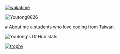 [![wakatime](https://wakatime.com/badge/user/2ee47a7f-bae6-44a5-a6f5-6b86411d13f5.svg)](https://wakatime.com/@2ee47a7f-bae6-44a5-a6f5-6b86411d13f5)
<p> <img src="https://komarev.com/ghpvc/?username=Youtong0826&label=Profile%20views&color=0e75b6&style=flat" alt="Youtong0826" /> </p>
# About me 
a students who love coding from Taiwan.

![Youtong's GitHub stats](https://github-readme-stats.vercel.app/api?username=Youtong0826&show_icons=true&theme=tokyonight)


[![trophy](https://github-profile-trophy.vercel.app/?username=Youtong0826)](https://github.com/ryo-ma/github-profile-trophy)
